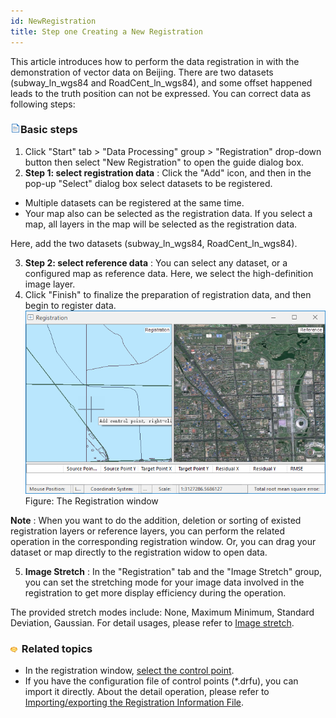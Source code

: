 ```yaml
---
id: NewRegistration
title: Step one Creating a New Registration
---
```

This article introduces how to perform the data registration in  with the demonstration of vector data on Beijing. There are two datasets (subway_ln_wgs84 and RoadCent_ln_wgs84), and some offset happened leads to the truth position can not be expressed. You can correct data as following steps:

### ![](../../img/read.gif)Basic steps

  1. Click "Start" tab > "Data Processing" group > "Registration" drop-down button then select "New Registration" to open the guide dialog box. 
  2. **Step 1: select registration data** : Click the "Add" icon, and then in the pop-up "Select" dialog box select datasets to be registered. 
  * Multiple datasets can be registered at the same time.
  * Your map also can be selected as the registration data. If you select a map, all layers in the map will be selected as the registration data.

Here, add the two datasets (subway_ln_wgs84, RoadCent_ln_wgs84).

  3. **Step 2: select reference data** : You can select any dataset, or a configured map as reference data. Here, we select the high-definition image layer.
  4. Click "Finish" to finalize the preparation of registration data, and then begin to register data.
![](img-en/RegistrationWin.png)  
Figure: The Registration window  
  
**Note** : When you want to do the addition, deletion or sorting of existed registration layers or reference layers, you can perform the related operation in the corresponding registration window. Or, you can drag your dataset or map directly to the registration widow to open data.

  5. **Image Stretch** : In the "Registration" tab and the "Image Stretch" group, you can set the stretching mode for your image data involved in the registration to get more display efficiency during the operation. 

The provided stretch modes include: None, Maximum Minimum, Standard Deviation, Gaussian. For detail usages, please refer to [Image stretch](../../../Features/Visualization/VisualSetting/Imagegroup.htm#1).

### ![](../../img/seealso.png) Related topics

  * In the registration window, [select the control point](Poniting.htm).
  * If you have the configuration file of control points (*.drfu), you can import it directly. About the detail operation, please refer to [Importing/exporting the Registration Information File](importGCP.htm).